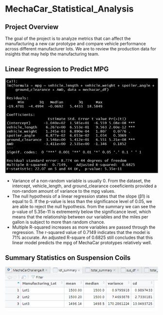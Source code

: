 # MechaCar_Statistical_Analysis
## Project Overview
The goal of the project is to analyze metrics that can affect the manufacturing a new car prototype and compare vehicle performance across different manufacturer lots. We are to review the production data for insights that may help the manufacturing team.

## Linear Regression to Predict MPG
![](https://github.com/echoqshen/MechaCar_Statistical_Analysis/blob/main/output%20from%20the%20linear%20regression.png)
* Variance of a non-random variable is usually 0. From the dataset, the intercept, vehicle_length, and ground_clearance coeeficients provided a non-random amount of variance to the mpg values.
* The null hypothesis of a linear regression states that the slope (β1) is equal to 0. If the p-value is less than the significance level of 0.05, we are able to reject the null hypothesis. from the summary we can see the p-value of 5.35e-11 is extrememly below the significance level, which means that the relationship between our variables and the miles per gallon is subject to more than random chance.
* Multiple R-squared increases as more variables are passed through the regression. The r-squared value of 0.7149 indicates that the model is 71% accurate. An adjusted R-square of 0.6825 still concludes that this linear model predicts the mpg of MechaCar prototypes relatively well.

## Summary Statistics on Suspension Coils
![](https://github.com/echoqshen/MechaCar_Statistical_Analysis/blob/main/Summary%20Statistics%20on%20Suspension%20Coils.png)

